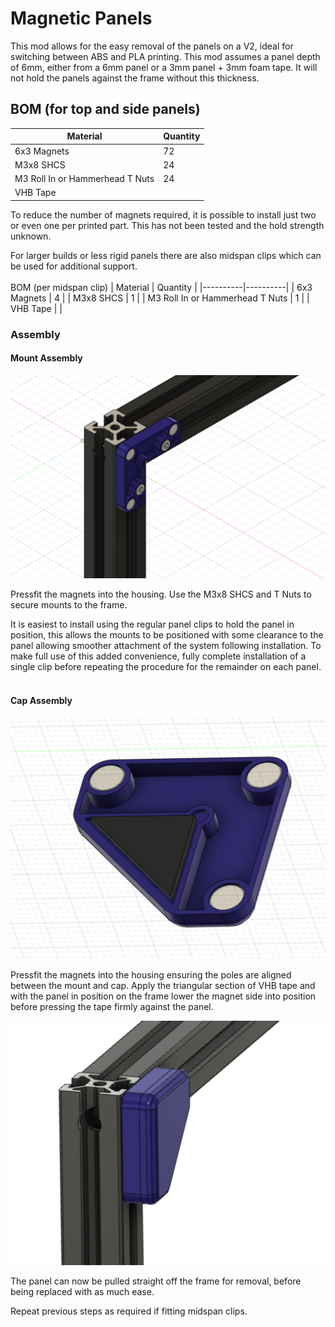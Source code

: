 # Magnetic Panels

This mod allows for the easy removal of the panels on a V2, ideal for switching between ABS and PLA printing. This mod assumes a panel depth of 6mm, either from a 6mm panel or a 3mm panel + 3mm foam tape. It will not hold the panels against the frame without this thickness. 

## BOM (for top and side panels)

   | Material | Quantity |
   |----------|----------|
   | 6x3 Magnets | 72 |
   | M3x8 SHCS | 24 |
   | M3 Roll In or Hammerhead T Nuts | 24|
   | VHB Tape | |   
  
  
To reduce the number of magnets required, it is possible to install just two or even one per printed part. This has not been tested and the hold strength unknown.

For larger builds or less rigid panels there are also midspan clips which can be used for additional support.
<br>
<br>
BOM (per midspan clip)
   | Material | Quantity |
   |----------|----------|
   | 6x3 Magnets | 4 |
   | M3x8 SHCS | 1 |
   | M3 Roll In or Hammerhead T Nuts | 1 |
   | VHB Tape | | 
<br>


### Assembly

#### Mount Assembly 

![Magnetic Mount Assembly](./IMAGES/Mount_Assembly.png)

Pressfit the magnets into the housing. Use the M3x8 SHCS and T Nuts to secure mounts to the frame. 

It is easiest to install using the regular panel clips to hold the panel in position, this allows the mounts to be positioned with some clearance to the panel allowing smoother attachment of the system following installation. To make full use of this added convenience, fully complete installation of a single clip before repeating the procedure for the remainder on each panel.  
<br>

#### Cap Assembly

![Magnetic Cap Assembly](./IMAGES/Cap_Assembly.png)

Pressfit the magnets into the housing ensuring the poles are aligned between the mount and cap. Apply the triangular section of VHB tape and with the panel in position on the frame lower the magnet side into position before pressing the tape firmly against the panel. 
<br>

![Magnetic Mount Assembly](./IMAGES/Final_Assembly.png)

The panel can now be pulled straight off the frame for removal, before being replaced with as much ease. 


Repeat previous steps as required if fitting midspan clips.

